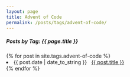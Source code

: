 ```yaml
---
layout: page
title: Advent of Code
permalink: /posts/tags/advent-of-code/
---
```


<h5> Posts by Tag: {{ page.title }} </h5>

<div class="card">
{% for post in site.tags.advent-of-code %}
 <li class="tag-posts"><span>{{ post.date | date_to_string }}</span> &nbsp; <a href="{{ post.url }}">{{ post.title }}</a></li>
{% endfor %}
</div>

